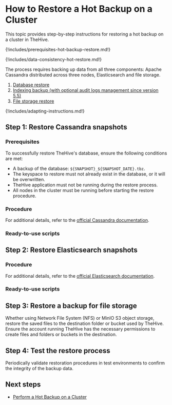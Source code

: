 # How to Restore a Hot Backup on a Cluster

This topic provides step-by-step instructions for restoring a hot backup on a cluster in TheHive.

{!includes/prerequisites-hot-backup-restore.md!}

{!includes/data-consistency-hot-restore.md!}

The process requires backing up data from all three components: Apache Cassandra distributed across three nodes, Elasticsearch and file storage.

1. [Database restore](#step-1-restore-cassandra-snapshots)
2. [Indexing backup (with optional audit logs management since version 5.5)](#step-2-restore-elasticsearch-snapshots)
3. [File storage restore](#step-3-restore-a-backup-for-file-storage)

{!includes/adapting-instructions.md!}

## Step 1: Restore Cassandra snapshots

### Prerequisites

To successfully restore TheHive's database, ensure the following conditions are met:

* A backup of the database: `${SNAPSHOT}_${SNAPSHOT_DATE}.tbz`.
* The keyspace to restore must not already exist in the database, or it will be overwritten.
* TheHive application must not be running during the restore process.
* All nodes in the cluster must be running before starting the restore procedure.

### Procedure

<!-- to complete -->

For additional details, refer to the [official Cassandra documentation](https://cassandra.apache.org/doc/stable/cassandra/operating/backups.html).

### Ready-to-use scripts

<!-- to complete -->

## Step 2: Restore Elasticsearch snapshots

### Procedure

<!-- to complete -->

For additional details, refer to the [official Elasticsearch documentation](https://www.elastic.co/guide/en/elasticsearch/reference/current/snapshot-restore.html).

### Ready-to-use scripts

<!-- to complete -->

## Step 3: Restore a backup for file storage

Whether using Network File System (NFS) or MinIO S3 object storage, restore the saved files to the destination folder or bucket used by TheHive. Ensure the account running TheHive has the necessary permissions to create files and folders or buckets in the destination.

## Step 4: Test the restore process

Periodically validate restoration procedures in test environments to confirm the integrity of the backup data.

<h2>Next steps</h2>

* [Perform a Hot Backup on a Cluster](../../backup/hot-backup/hot-backup-cluster.md)